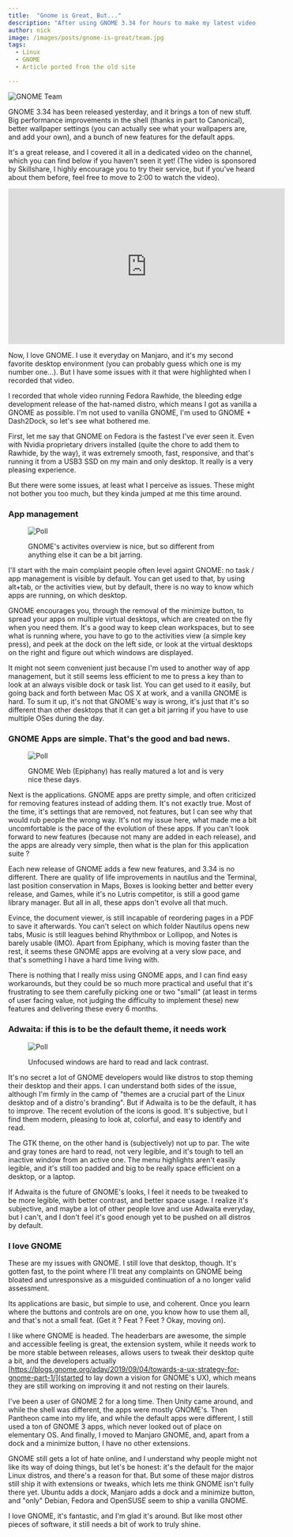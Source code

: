 ```yaml
---
title:  "Gnome is Great, But..."
description: "After using GNOME 3.34 for hours to make my latest video, I had time to reflect on what I feel is missing, and what GNOME's problems are."
author: nick
image: /images/posts/gnome-is-great/team.jpg
tags:
  - Linux
  - GNOME
  - Article ported from the old site

---
```


![GNOME Team](/images/posts/gnome-is-great/team.jpg)


GNOME 3.34 has been released yesterday, and it brings a ton of new stuff. Big performance improvements in the shell (thanks in part to Canonical), better wallpaper settings (you can actually see what your wallpapers are, and add your own), and a bunch of new features for the default apps.

It's a great release, and I covered it all in a dedicated video on the channel, which you can find below if you haven't seen it yet! (The video is sponsored by Skillshare, I highly encourage you to try their service, but if you've heard about them before, feel free to move to 2:00 to watch the video).

<p align=center> <iframe width="560" height="315" src="https://www.youtube.com/embed/ElfpeiDHbwE" frameborder="0" allow="accelerometer; autoplay; encrypted-media; gyroscope; picture-in-picture" allowfullscreen></iframe></p>

Now, I love GNOME. I use it everyday on Manjaro, and it's my second favorite desktop environment (you can probably guess which one is my number one...). But I have some issues with it that were highlighted when I recorded that video.

I recorded that whole video running Fedora Rawhide, the bleeding edge development release of the hat-named distro, which means I got as vanilla a GNOME as possible. I'm not used to vanilla GNOME, I'm used to GNOME + Dash2Dock, so let's see what bothered me.

First, let me say that GNOME on Fedora is the fastest I've ever seen it. Even with Nvidia proprietary drivers installed (quite the chore to add them to Rawhide, by the way), it was extremely smooth, fast, responsive, and that's running it from a USB3 SSD on my main and only desktop. It really is a very pleasing experience.

But there were some issues, at least what I perceive as issues. These might not bother you too much, but they kinda jumped at me this time around.

### App management

<figure markdown="1">

![Poll](/images/posts/gnome-is-great/apps.png)

<figcaption>GNOME's activites overview is nice, but so different from anything else it can be a bit jarring.</figcaption>
</figure>

I'll start with the main complaint people often level againt GNOME: no task / app management is visible by default. You can get used to that, by using alt+tab, or the activities view, but by default, there is no way to know which apps are running, on which desktop.

GNOME encourages you, through the removal of the minimize button, to spread your apps on multiple virtual desktops, which are created on the fly when you need them. It's a good way to keep clean workspaces, but to see what is running where, you have to go to the activities view (a simple key press), and peek at the dock on the left side, or look at the virtual desktops on the right and figure out which windows are displayed.

It might not seem convenient just because I'm used to another way of app management, but it still seems less efficient to me to press a key than to look at an always visible dock or task list. You can get used to it easily, but going back and forth between Mac OS X at work, and a vanilla GNOME is hard. To sum it up, it's not that GNOME's way is wrong, it's just that it's so different than other desktops that it can get a bit jarring if you have to use multiple OSes during the day.

### GNOME Apps are simple. That's the good and bad news.


<figure markdown="1">

![Poll](/images/posts/gnome-is-great/epiphany.png)

<figcaption>GNOME Web (Epiphany) has really matured a lot and is very nice these days.</figcaption>
</figure>


Next is the applications. GNOME apps are pretty simple, and often criticized for removing features instead of adding them. It's not exactly true. Most of the time, it's settings that are removed, not features, but I can see why that would rub people the wrong way. It's not my issue here, what made me a bit uncomfortable is the pace of the evolution of these apps. If you can't look forward to new features (because not many are added in each release), and the apps are already very simple, then what is the plan for this application suite ?

Each new release of GNOME adds a few new features, and 3.34 is no different. There are quality of life improvements in nautilus and the Terminal, last position conservation in Maps, Boxes is looking better and better every release, and Games, while it's no Lutris competitor, is still a good game library manager. But all in all, these apps don't evolve all that much.

Evince, the document viewer, is still incapable of reordering pages in a PDF to save it afterwards. You can't select on which folder Nautilus opens new tabs, Music is still leagues behind Rhythmbox or Lollipop, and Notes is barely usable (IMO). Apart from Epiphany, which is moving faster than the rest, it seems these GNOME apps are evolving at a very slow pace, and that's something I have a hard time living with.

There is nothing that I really miss using GNOME apps, and I can find easy workarounds, but they could be so much more practical and useful that it's frustrating to see them carefully picking one or two "small" (at least in terms of user facing value, not judging the difficulty to implement these) new features and delivering these every 6 months.

### Adwaita: if this is to be the default theme, it needs work


<figure markdown="1">

![Poll](/images/posts/gnome-is-great/nautilus.png)

<figcaption>Unfocused windows are hard to read and lack contrast.</figcaption>
</figure>

It's no secret a lot of GNOME developers would like distros to stop theming their desktop and their apps. I can understand both sides of the issue, although I'm firmly in the camp of "themes are a crucial part of the Linux desktop and of a distro's branding". But if Adwaita is to be the default, it has to improve. The recent evolution of the icons is good. It's subjective, but I find them modern, pleasing to look at, colorful, and easy to identify and read.

The GTK theme, on the other hand is (subjectively) not up to par. The wite and gray tones are hard to read, not very legible, and it's tough to tell an inactive window from an active one. The menu highlights aren't easily legible, and it's still too padded and big to be really space efficient on a desktop, or a laptop.

If Adwaita is the future of GNOME's looks, I feel it needs to be tweaked to be more legible, with better contrast, and better space usage. I realize it's subjective, and maybe a lot of other people love and use Adwaita everyday, but I can't, and I don't feel it's good enough yet to be pushed on all distros by default.

### I love GNOME

These are my issues with GNOME. I still love that desktop, though. It's gotten fast, to the point where I'll treat any complaints on GNOME being bloated and unresponsive as a misguided continuation of a no longer valid assessment.

Its applications are basic, but simple to use, and coherent. Once you learn where the buttons and controls are on one, you know how to use them all, and that's not a small feat. (Get it ? Feat ? Feet ? Okay, moving on).

I like where GNOME is headed. The headerbars are awesome, the simple and accessible feeling is great, the extension system, while it needs work to be more stable between releases, allows users to tweak their desktop quite a bit, and the developers actually [https://blogs.gnome.org/aday/2019/09/04/towards-a-ux-strategy-for-gnome-part-1/](started to lay down a vision for GNOME's UX), which means they are still working on improving it and not resting on their laurels.

I've been a user of GNOME 2 for a long time. Then Unity came around, and while the shell was different, the apps were mostly GNOME's. Then Pantheon came into my life, and while the default apps were different, I still used a ton of GNOME 3 apps, which never looked out of place on elementary OS. And finally, I moved to Manjaro GNOME, and, apart from a dock and a minimize button, I have no other extensions.

GNOME still gets a lot of hate online, and I understand why people might not like its way of doing things, but let's be honest: it's the default for the major Linux distros, and there's a reason for that. But some of these major distros still ship it with extensions or tweaks, which lets me think GNOME isn't fully there yet. Ubuntu adds a dock, Manjaro adds a dock and a minimize button, and "only" Debian, Fedora and OpenSUSE seem to ship a vanilla GNOME.

I love GNOME, it's fantastic, and I'm glad it's around. But like most other pieces of software, it still needs a bit of work to truly shine.
